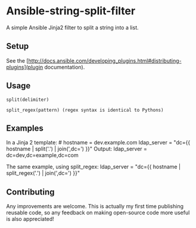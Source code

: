Ansible-string-split-filter
===========================

A simple Ansible Jinja2 filter to split a string into a list.

Setup
-----

See the [http://docs.ansible.com/developing_plugins.html#distributing-plugins](plugin documentation).

Usage
-----

    split(delimiter)

    split_regex(pattern) (regex syntax is identical to Pythons) 

Examples
--------

In a Jinja 2 template:
    # hostname = dev.example.com
    ldap_server = "dc={{ hostname | split('.') | join(',dc=') }}"
Output:
    ldap_server = dc=dev,dc=example,dc=com

The same example, using split_regex:
    ldap_server = "dc={{ hostname | split_regex('\.') | join(',dc=') }}"

Contributing
------------

Any improvements are welcome. This is actually my first time publishing reusable code, so any feedback on making open-source code more useful is also appreciated!
